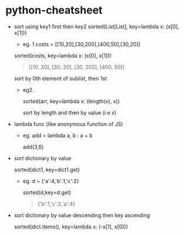# python-cheatsheet
- sort using key1 first then key2
sorted(List[List], key=lambda x: (x[0], x[1]))

   - eg. 1 costs = [[10,20],[30,200],[400,50],[30,20]]
  
  sorted(costs, key=lambda x: (x[0], x[1])) 
  
  > [[10, 20], [30, 20], [30, 200], [400, 50]]
  
  sort by 0th element of sublist, then 1st
  
   - eg2. 
  
     sorted(arr, key=lambda x: (length(x), x))
  
     sort by length and then by value (i.e x)
  
- lambda func (like anonymous function of JS)
  
   - eg. add = lambda a, b : a + b
  
     add(3,6)
  
- sort dictionary by value
  
  sorted(dict1, key=dict1.get)
  
  - eg. d = {'a':4,'b':1,'c':2}
    
    sorted(d,key=d.get)
    
    > {'b':1,'c':2,'a':4}

- sort dictionary by value descending then key ascending
  
  sorted(dict.items(), key=lambda x: (-x[1], x[0]))
